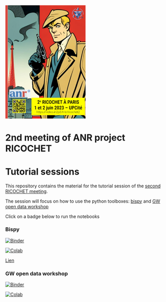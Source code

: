 <img src="Ricochet2.jpg" alt= “Ricochet2icon” width="50%" height="50%">

# 2nd meeting of ANR project RICOCHET
# Tutorial sessions

This repository contains the material for the tutorial session of the [second RICOCHET meeting](https://indico.in2p3.fr/event/29811/).

The session will focus on how to use the python toolboxes: [bispy](https://github.com/jflamant/bispy) and [GW open data workshop](https://github.com/gw-odw/odw-2023)  

Click on a badge below to run the notebooks


### Bispy

[![Binder](https://mybinder.org/badge_logo.svg)](https://mybinder.org/v2/gh/ricochet-anr/TutoRico-2023/HEAD)

[![Colab](https://colab.research.google.com/assets/colab-badge.svg)](https://colab.research.google.com/github/ricochet-anr/TutoRico-2023)

[Lien](TutoRico2_bispy.ipynb)

### GW open data workshop

[![Binder](https://mybinder.org/badge_logo.svg)](https://mybinder.org/v2/gh/gw-odw/odw-2023/HEAD)

[![Colab](https://colab.research.google.com/assets/colab-badge.svg)](https://colab.research.google.com/github/gw-odw/odw-2023/blob/main/)
